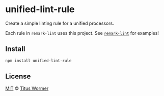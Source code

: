 # unified-lint-rule

Create a simple linting rule for a unified processors.

Each rule in `remark-lint` uses this project.  See [`remark-lint`][lint] for
examples!

## Install

```sh
npm install unified-lint-rule
```

## License

[MIT][] © [Titus Wormer][author]

[lint]: https://github.com/remarkjs/remark-lint

[mit]: https://github.com/remarkjs/remark-lint/blob/master/license

[author]: https://wooorm.com
